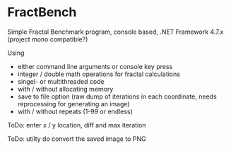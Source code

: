 # FractBench

Simple Fractal Benchmark program, console based, .NET Framework 4.7.x (project mono compatible?)

Using
- either command line arguments or console key press
- integer / double math operations for fractal calculations
- singel- or multithreaded code
- with / without allocating memory
- save to file option (raw dump of iterations in each coordinate, needs reprocessing for generating an image)
- with / without repeats (1-99 or endless)

ToDo: enter x / y location, diff and max iteration

ToDo: utilty do convert the saved image to PNG
